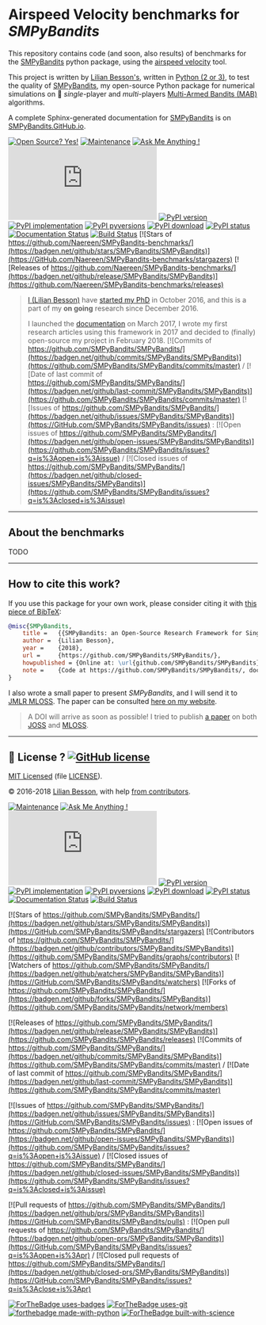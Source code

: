 # Airspeed Velocity benchmarks for *SMPyBandits*

This repository contains code (and soon, also results) of benchmarks for the [SMPyBandits](https://github.com/SMPyBandits/SMPyBandits/) python package, using the [airspeed velocity](https://asv.readthedocs.io/en/stable/using.html) tool.

This project is written by [Lilian Besson's](https://perso.crans.org/besson/), written in [Python (2 or 3)](https://www.python.org/), to test the quality of [SMPyBandits](https://github.com/SMPyBandits/SMPyBandits/), my open-source Python package for numerical simulations on :slot_machine: *single*-player and *multi*-players [Multi-Armed Bandits (MAB)](https://en.wikipedia.org/wiki/Multi-armed_bandit) algorithms.

A complete Sphinx-generated documentation for [SMPyBandits](https://github.com/SMPyBandits/SMPyBandits/) is on [SMPyBandits.GitHub.io](https://smpybandits.github.io/).

[![Open Source? Yes!](https://badgen.net/badge/Open%20Source%20%3F/Yes%21/blue?icon=github)](https://github.com/Naereen/SMPyBandits-benchmarks/)
[![Maintenance](https://img.shields.io/badge/Maintained%3F-yes-green.svg)](https://GitHub.com/Naereen/SMPyBandits-benchmarks/graphs/commit-activity)
[![Ask Me Anything !](https://img.shields.io/badge/Ask%20me-anything-1abc9c.svg)](https://GitHub.com/Naereen/ama)
[![Analytics](https://ga-beacon.appspot.com/UA-38514290-17/github.com/Naereen/SMPyBandits-benchmarks/README.md?pixel)](https://GitHub.com/Naereen/SMPyBandits-benchmarks/)
[![PyPI version](https://img.shields.io/pypi/v/smpybandits.svg)](https://pypi.org/project/SMPyBandits)
[![PyPI implementation](https://img.shields.io/pypi/implementation/smpybandits.svg)](https://pypi.org/project/SMPyBandits)
[![PyPI pyversions](https://img.shields.io/pypi/pyversions/smpybandits.svg?logo=python)](https://pypi.org/project/SMPyBandits)
[![PyPI download](https://img.shields.io/pypi/dm/smpybandits.svg)](https://pypi.org/project/SMPyBandits)
[![PyPI status](https://img.shields.io/pypi/status/smpybandits.svg)](https://pypi.org/project/SMPyBandits)
[![Documentation Status](https://readthedocs.org/projects/smpybandits/badge/?version=latest)](https://SMPyBandits.ReadTheDocs.io/en/latest/?badge=latest)
[![Build Status](https://travis-ci.org/SMPyBandits/SMPyBandits.svg?branch=master)](https://travis-ci.org/SMPyBandits/SMPyBandits)
[![Stars of https://github.com/Naereen/SMPyBandits-benchmarks/](https://badgen.net/github/stars/SMPyBandits/SMPyBandits)](https://GitHub.com/Naereen/SMPyBandits-benchmarks/stargazers)
[![Releases of https://github.com/Naereen/SMPyBandits-benchmarks/](https://badgen.net/github/release/SMPyBandits/SMPyBandits)](https://github.com/Naereen/SMPyBandits-benchmarks/releases)

> [I (Lilian Besson)](https://perso.crans.org/besson/) have [started my PhD](https://perso.crans.org/besson/phd/) in October 2016, and this is a part of my **on going** research since December 2016.
>
> I launched the [documentation](https://smpybandits.github.io/) on March 2017, I wrote my first research articles using this framework in 2017 and decided to (finally) open-source my project in February 2018.
> [![Commits of https://github.com/SMPyBandits/SMPyBandits/](https://badgen.net/github/commits/SMPyBandits/SMPyBandits)](https://github.com/SMPyBandits/SMPyBandits/commits/master) / [![Date of last commit of https://github.com/SMPyBandits/SMPyBandits/](https://badgen.net/github/last-commit/SMPyBandits/SMPyBandits)](https://github.com/SMPyBandits/SMPyBandits/commits/master)
> [![Issues of https://github.com/SMPyBandits/SMPyBandits/](https://badgen.net/github/issues/SMPyBandits/SMPyBandits)](https://GitHub.com/SMPyBandits/SMPyBandits/issues) : [![Open issues of https://github.com/SMPyBandits/SMPyBandits/](https://badgen.net/github/open-issues/SMPyBandits/SMPyBandits)](https://github.com/SMPyBandits/SMPyBandits/issues?q=is%3Aopen+is%3Aissue) / [![Closed issues of https://github.com/SMPyBandits/SMPyBandits/](https://badgen.net/github/closed-issues/SMPyBandits/SMPyBandits)](https://github.com/SMPyBandits/SMPyBandits/issues?q=is%3Aclosed+is%3Aissue)

----

## About the benchmarks

TODO

----

## How to cite this work?
If you use this package for your own work, please consider citing it with [this piece of BibTeX](SMPyBandits.bib):


```bibtex
@misc{SMPyBandits,
    title =   {{SMPyBandits: an Open-Source Research Framework for Single and Multi-Players Multi-Arms Bandits (MAB) Algorithms in Python}},
    author =  {Lilian Besson},
    year =    {2018},
    url =     {https://github.com/SMPyBandits/SMPyBandits/},
    howpublished = {Online at: \url{github.com/SMPyBandits/SMPyBandits}},
    note =    {Code at https://github.com/SMPyBandits/SMPyBandits/, documentation at https://smpybandits.github.io/}
}
```

I also wrote a small paper to present *SMPyBandits*, and I will send it to [JMLR MLOSS](http://jmlr.org/mloss/).
The paper can be consulted [here on my website](https://perso.crans.org/besson/articles/SMPyBandits.pdf).

> A DOI will arrive as soon as possible! I tried to publish [a paper](docs/paper/paper.md) on both [JOSS](http://joss.theoj.org/) and [MLOSS](http://mloss.org/software/).

----

## :scroll: License ? [![GitHub license](https://img.shields.io/github/license/SMPyBandits/SMPyBandits.svg)](https://github.com/Naereen/SMPyBandits-benchmarks/blob/master/LICENSE)
[MIT Licensed](https://lbesson.mit-license.org/) (file [LICENSE](LICENSE)).

© 2016-2018 [Lilian Besson](https://GitHub.com/Naereen), with help [from contributors](https://github.com/Naereen/SMPyBandits-benchmarks/graphs/contributors).

[![Maintenance](https://img.shields.io/badge/Maintained%3F-yes-green.svg)](https://GitHub.com/Naereen/SMPyBandits-benchmarks/graphs/commit-activity)
[![Ask Me Anything !](https://img.shields.io/badge/Ask%20me-anything-1abc9c.svg)](https://GitHub.com/Naereen/ama)
[![Analytics](https://ga-beacon.appspot.com/UA-38514290-17/github.com/Naereen/SMPyBandits-benchmarks/README.md?pixel)](https://GitHub.com/Naereen/SMPyBandits-benchmarks/)
[![PyPI version](https://img.shields.io/pypi/v/smpybandits.svg)](https://pypi.org/project/SMPyBandits)
[![PyPI implementation](https://img.shields.io/pypi/implementation/smpybandits.svg)](https://pypi.org/project/SMPyBandits)
[![PyPI pyversions](https://img.shields.io/pypi/pyversions/smpybandits.svg?logo=python)](https://pypi.org/project/SMPyBandits)
[![PyPI download](https://img.shields.io/pypi/dm/smpybandits.svg)](https://pypi.org/project/SMPyBandits)
[![PyPI status](https://img.shields.io/pypi/status/smpybandits.svg)](https://pypi.org/project/SMPyBandits)
[![Documentation Status](https://readthedocs.org/projects/smpybandits/badge/?version=latest)](https://SMPyBandits.ReadTheDocs.io/en/latest/?badge=latest)
[![Build Status](https://travis-ci.org/SMPyBandits/SMPyBandits.svg?branch=master)](https://travis-ci.org/SMPyBandits/SMPyBandits)

[![Stars of https://github.com/SMPyBandits/SMPyBandits/](https://badgen.net/github/stars/SMPyBandits/SMPyBandits)](https://GitHub.com/SMPyBandits/SMPyBandits/stargazers) [![Contributors of https://github.com/SMPyBandits/SMPyBandits/](https://badgen.net/github/contributors/SMPyBandits/SMPyBandits)](https://github.com/SMPyBandits/SMPyBandits/graphs/contributors) [![Watchers of https://github.com/SMPyBandits/SMPyBandits/](https://badgen.net/github/watchers/SMPyBandits/SMPyBandits)](https://GitHub.com/SMPyBandits/SMPyBandits/watchers) [![Forks of https://github.com/SMPyBandits/SMPyBandits/](https://badgen.net/github/forks/SMPyBandits/SMPyBandits)](https://github.com/SMPyBandits/SMPyBandits/network/members)

[![Releases of https://github.com/SMPyBandits/SMPyBandits/](https://badgen.net/github/release/SMPyBandits/SMPyBandits)](https://github.com/SMPyBandits/SMPyBandits/releases)
[![Commits of https://github.com/SMPyBandits/SMPyBandits/](https://badgen.net/github/commits/SMPyBandits/SMPyBandits)](https://github.com/SMPyBandits/SMPyBandits/commits/master) / [![Date of last commit of https://github.com/SMPyBandits/SMPyBandits/](https://badgen.net/github/last-commit/SMPyBandits/SMPyBandits)](https://github.com/SMPyBandits/SMPyBandits/commits/master)

[![Issues of https://github.com/SMPyBandits/SMPyBandits/](https://badgen.net/github/issues/SMPyBandits/SMPyBandits)](https://GitHub.com/SMPyBandits/SMPyBandits/issues) : [![Open issues of https://github.com/SMPyBandits/SMPyBandits/](https://badgen.net/github/open-issues/SMPyBandits/SMPyBandits)](https://github.com/SMPyBandits/SMPyBandits/issues?q=is%3Aopen+is%3Aissue) / [![Closed issues of https://github.com/SMPyBandits/SMPyBandits/](https://badgen.net/github/closed-issues/SMPyBandits/SMPyBandits)](https://github.com/SMPyBandits/SMPyBandits/issues?q=is%3Aclosed+is%3Aissue)

[![Pull requests of https://github.com/SMPyBandits/SMPyBandits/](https://badgen.net/github/prs/SMPyBandits/SMPyBandits)](https://GitHub.com/SMPyBandits/SMPyBandits/pulls) : [![Open pull requests of https://github.com/SMPyBandits/SMPyBandits/](https://badgen.net/github/open-prs/SMPyBandits/SMPyBandits)](https://GitHub.com/SMPyBandits/SMPyBandits/issues?q=is%3Aopen+is%3Apr) / [![Closed pull requests of https://github.com/SMPyBandits/SMPyBandits/](https://badgen.net/github/closed-prs/SMPyBandits/SMPyBandits)](https://GitHub.com/SMPyBandits/SMPyBandits/issues?q=is%3Aclose+is%3Apr)

[![ForTheBadge uses-badges](http://ForTheBadge.com/images/badges/uses-badges.svg)](http://ForTheBadge.com)
[![ForTheBadge uses-git](http://ForTheBadge.com/images/badges/uses-git.svg)](https://GitHub.com/)
[![forthebadge made-with-python](http://ForTheBadge.com/images/badges/made-with-python.svg)](https://www.python.org/)
[![ForTheBadge built-with-science](http://ForTheBadge.com/images/badges/built-with-science.svg)](https://GitHub.com/Naereen/)
